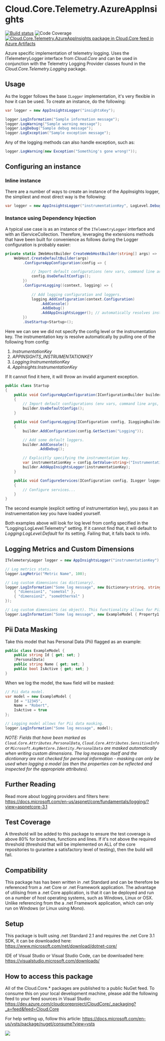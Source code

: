 # **Cloud.Core.Telemetry.AzureAppInsights** 
[![Build status](https://dev.azure.com/cloudcoreproject/CloudCore/_apis/build/status/Cloud.Core%20Packages/Cloud.Core.Telemetry.AzureAppInsights_Package)](https://dev.azure.com/cloudcoreproject/CloudCore/_build/latest?definitionId=10) ![Code Coverage](https://cloud1core.blob.core.windows.net/codecoveragebadges/Cloud.Core.Telemetry.AzureAppInsights-LineCoverage.png) [![Cloud.Core.Telemetry.AzureAppInsights package in Cloud.Core feed in Azure Artifacts](https://feeds.dev.azure.com/cloudcoreproject/dfc5e3d0-a562-46fe-8070-7901ac8e64a0/_apis/public/Packaging/Feeds/8949198b-5c74-42af-9d30-e8c462acada6/Packages/77080b8d-f547-4193-b2a1-6cdfd7eb6719/Badge)](https://dev.azure.com/cloudcoreproject/CloudCore/_packaging?_a=package&feed=8949198b-5c74-42af-9d30-e8c462acada6&package=77080b8d-f547-4193-b2a1-6cdfd7eb6719&preferRelease=true)



<div id="description">
	
Azure specific implementation of telemetry logging.  Uses the ITelemeteryLogger interface from _Cloud.Core_ and can be used in conjunction with the Telemetry Logging
Provider classes found in the _Cloud.Core.Telemetry.Logging_ package.

</div>

## Usage

As the logger follows the base `ILogger` implementation, it's very flexible in how it can be used.  To create an instance, do the following:

```csharp
var logger = new AppInsightsLogger("insightsKey");

logger.LogInformation("Sample information message");
logger.LogWarning("Sample warning message");
logger.LogDebug("Sample debug message");
logger.LogException("Sample exception message");
```

Any of the logging methods can also handle exception, such as:

```csharp
logger.LogWarning(new Exception("Something's gone wrong!"));
```

## Configuring an instance

### Inline instance 

There are a number of ways to create an instance of the AppInsights logger, the simpliest and most direct way is the following:

```csharp
var logger = new AppInsightsLogger("instrumentationKey", LogLevel.Debug);
```

### Instance using Dependency Injection

A typical use case is as an instance of the `ITelemetryLogger` interface and with an IServiceCollection.  Therefore, leveraging the extensions methods that have been built for convenience as follows during the Logger configuration is probably easier:

```csharp
private static IWebHostBuilder CreateWebHostBuilder(string[] args) =>
	WebHost.CreateDefaultBuilder(args)
		.ConfigureAppConfiguration(config => {

			// Import default configurations (env vars, command line args, appSettings.json etc).
			config.UseDefaultConfigs();
		})
		.ConfigureLogging((context, logging) => {
			
			// Add logging configuration and loggers.
			logging.AddConfiguration(context.Configuration)
				.AddConsole()
				.AddDebug()
				.AddAppInsightsLogger(); // automatically resolves instrumentation key and log levels.
		})
		.UseStartup<Startup>();
```

Here we can see we did not specify the config level or the instrumentation key.  The instrumentation key is resolve automatically by pulling one of the following from config:

 1. _InstrumentationKey_
 2. _APPINSIGHTS_INSTRUMENTATIONKEY_
 3. _Logging:InstrumentationKey_
 4. _AppInsights:InstrumentationKey_

If It cannot find it here, it will throw an invalid argument exception.

```csharp
public class Startup
{
    public void ConfigureAppConfiguration(IConfigurationBuilder builder)
    {
		// Import default configurations (env vars, command line args, appSettings.json etc).
        builder.UseDefaultConfigs();
    }

    public void ConfigureLogging(IConfiguration config, ILoggingBuilder builder)
    {
        builder.AddConfiguration(config.GetSection("Logging"));

        // Add some default loggers.
        builder.AddConsole();
			   .AddDebug();

        // Explicitly specifying the instrumentation key.
        var instrumentationKey = config.GetValue<string>("InstrumentationKey");
        builder.AddAppInsightsLogger(instrumentationKey);
    }

    public void ConfigureServices(IConfiguration config, ILogger logger, IServiceCollection services)
    {
        // Configure services...
    }
}
```

The second example (explicit setting of instrumentation key), you pass it an instruementation key you have loaded yourself.

Both examples above will look for log level from config specified in the "Logging:LogLevel:Telemetry" setting.  If it cannot find that, it will default to _Logging:LogLevel:Default_ for its setting.  Failing that, it falls back to info.

## Logging Metrics and Custom Dimensions

```csharp
ITelemeteryLogger logger = new AppInsightsLogger("instrumentationKey");

// Log metrics stats.
logger.LogMetric("Metric Name", 100);

// Log custom dimensions (as dictionary).
logger.LogInformation("Some log message", new Dictionary<string, string> { 
	{ "dimension1", "someVal" },
	{ "dimension2", "someOtherVal" }
});

// Log custom dimensions (as object). This functionality allows for Pii data masking.
logger.LogInformation("Some log message", new ExampleModel { Property1 = "someval", Property2 = true });
```

## Pii Data Masking

Take this model that has Personal Data (Pii) flagged as an example:

```csharp
public class ExampleModel {
	public string Id { get; set; }
	[PersonalData]
	public string Name { get; set; }
	public bool IsActive { get; set; }
}
```

When we log the model, the `Name` field will be masked:

```csharp
// Pii data model.
var model = new ExampleModel { 
	Id = "12345", 
	Name = "Robert", 
	IsActive = true 
};

// Logging model allows for Pii data masking.
logger.LogInformation("Some log message", model);

```

_NOTE: Fields that have been marked as `Cloud.Core.Attributes.PersonalData`, `Cloud.Core.Attributes.SensitiveInfo` or `Microsoft.AspNetCore.Identity.PersonalData` are masked automatically when writing custom dimensions. The log message itself and the dicntionary are not checked for personal information - masking can only be used when logging a model (as then the properties can be reflected and inspected for the appropriate attributes)._

## Further Reading

Read more about logging providers and filters here:
https://docs.microsoft.com/en-us/aspnet/core/fundamentals/logging/?view=aspnetcore-3.1

## Test Coverage
A threshold will be added to this package to ensure the test coverage is above 80% for branches, functions and lines.  If it's not above the required threshold 
(threshold that will be implemented on ALL of the core repositories to gurantee a satisfactory level of testing), then the build will fail.

## Compatibility
This package has has been written in .net Standard and can be therefore be referenced from a .net Core or .net Framework application. The advantage of utilising from a .net Core application, 
is that it can be deployed and run on a number of host operating systems, such as Windows, Linux or OSX.  Unlike referencing from the a .net Framework application, which can only run on 
Windows (or Linux using Mono).
 
## Setup
This package is built using .net Standard 2.1 and requires the .net Core 3.1 SDK, it can be downloaded here: 
https://www.microsoft.com/net/download/dotnet-core/

IDE of Visual Studio or Visual Studio Code, can be downloaded here:
https://visualstudio.microsoft.com/downloads/

## How to access this package
All of the Cloud.Core.* packages are published to a public NuGet feed.  To consume this on your local development machine, please add the following feed to your feed sources in Visual Studio:
https://dev.azure.com/cloudcoreproject/CloudCore/_packaging?_a=feed&feed=Cloud.Core
 
For help setting up, follow this article: https://docs.microsoft.com/en-us/vsts/package/nuget/consume?view=vsts


<a href="https://dev.azure.com/cloudcoreproject/CloudCore" target="_blank">
<img src="https://cloud1core.blob.core.windows.net/icons/cloud_core_small.PNG" />
</a>